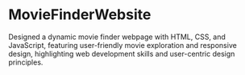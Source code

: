 # MovieFinderWebsite
Designed a dynamic movie finder webpage with HTML, CSS, and JavaScript, featuring user-friendly movie exploration and responsive design, highlighting web development skills and user-centric design principles.
